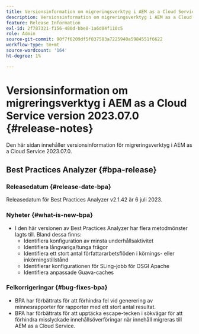 ```yaml
---
title: Versionsinformation om migreringsverktyg i AEM as a Cloud Service version 2023.07.0
description: Versionsinformation om migreringsverktyg i AEM as a Cloud Service version 2023.07.0
feature: Release Information
exl-id: 2f787321-f156-480d-bbe8-1a6d04f110c5
role: Admin
source-git-commit: 90f7f6209df5f837583a7225940a5984551f6622
workflow-type: tm+mt
source-wordcount: '164'
ht-degree: 1%

---
```


# Versionsinformation om migreringsverktyg i AEM as a Cloud Service version 2023.07.0 {#release-notes}

Den här sidan innehåller versionsinformation för migreringsverktyg i AEM as a Cloud Service 2023.07.0.

## Best Practices Analyzer {#bpa-release}

### Releasedatum {#release-date-bpa}

Releasedatum för Best Practices Analyzer v2.1.42 är 6 juli 2023.

### Nyheter {#what-is-new-bpa}

* I den här versionen av Best Practices Analyzer har flera metodmönster lagts till. Bland dessa finns:
   * Identifiera konfiguration av minsta underhållsaktivitet
   * Identifiera långvariga/tunga frågor
   * Identifiera ett stort antal författararbetsflöden i körnings- eller inkörningstillstånd
   * Identifierar konfigurationen för SLing-jobb för OSGI Apache
   * Identifiera anpassade Guava-caches

### Felkorrigeringar {#bug-fixes-bpa}

* BPA har förbättrats för att förhindra fel vid generering av minnesrapporter för rapporter med ett stort antal resultat.
* BPA har förbättrats för att upptäcka escape-tecken i sökvägar för att förhindra misslyckade innehållsöverföringar när innehåll migreras till AEM as a Cloud Service.

